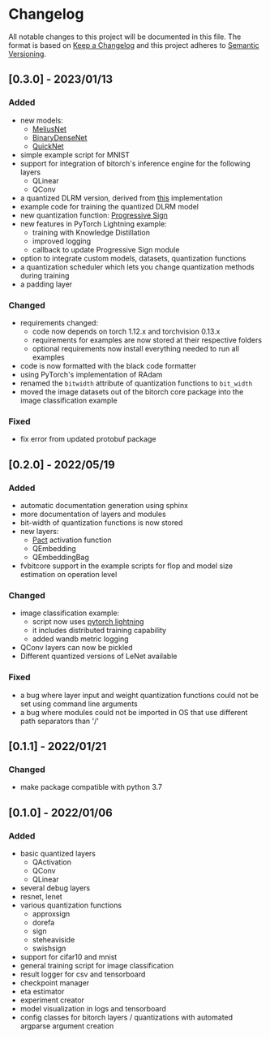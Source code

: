 # Changelog

All notable changes to this project will be documented in this file.
The format is based on [Keep a Changelog](http://keepachangelog.com/)
and this project adheres to [Semantic Versioning](http://semver.org/).

## [0.3.0] - 2023/01/13

### Added

- new models:
  - [MeliusNet](bitorch/models/meliusnet.py)
  - [BinaryDenseNet](bitorch/models/densenet.py)
  - [QuickNet](bitorch/models/quicknet.py)
- simple example script for MNIST
- support for integration of bitorch's inference engine for the following layers
  - QLinear
  - QConv
- a quantized DLRM version, derived from [this](https://github.com/facebookresearch/dlrm) implementation
- example code for training the quantized DLRM model
- new quantization function: [Progressive Sign](bitorch/quantizations/progressive_sign.py)
- new features in PyTorch Lightning example:
  - training with Knowledge Distillation
  - improved logging
  - callback to update Progressive Sign module
- option to integrate custom models, datasets, quantization functions
- a quantization scheduler which lets you change quantization methods during training
- a padding layer

### Changed

- requirements changed:
  - code now depends on torch 1.12.x and torchvision 0.13.x
  - requirements for examples are now stored at their respective folders
  - optional requirements now install everything needed to run all examples
- code is now formatted with the black code formatter
- using PyTorch's implementation of RAdam
- renamed the `bitwidth` attribute of quantization functions to `bit_width`
- moved the image datasets out of the bitorch core package into the image classification example

### Fixed

- fix error from updated protobuf package

## [0.2.0] - 2022/05/19

### Added

- automatic documentation generation using sphinx
- more documentation of layers and modules
- bit-width of quantization functions is now stored
- new layers:
  - [Pact](https://arxiv.org/abs/1805.06085) activation function
  - QEmbedding
  - QEmbeddingBag
- fvbitcore support in the example scripts for flop and model size estimation on operation level

### Changed

- image classification example:
  - script now uses [pytorch lightning](https://www.pytorchlightning.ai/)
  - it includes distributed training capability
  - added wandb metric logging
- QConv layers can now be pickled
- Different quantized versions of LeNet available

### Fixed

- a bug where layer input and weight quantization functions could not be set using command line arguments
- a bug where modules could not be imported in OS that use different path separators than '/'

## [0.1.1] - 2022/01/21

### Changed

- make package compatible with python 3.7

## [0.1.0] - 2022/01/06

### Added

- basic quantized layers
  - QActivation
  - QConv
  - QLinear
- several debug layers
- resnet, lenet
- various quantization functions
  - approxsign
  - dorefa
  - sign
  - steheaviside
  - swishsign
- support for cifar10 and mnist
- general training script for image classification
- result logger for csv and tensorboard
- checkpoint manager
- eta estimator
- experiment creator
- model visualization in logs and tensorboard
- config classes for bitorch layers / quantizations with automated argparse argument creation
